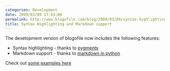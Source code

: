 ```yaml
---
categories: Development
date: 2009/03/09 17:43:00
permalink: http://www.blogofile.com/blog/2009/03/09/syntax-highlighting-and-markdown
title: Syntax Highlighting and Markdown support
---
```

The development version of blogofile now includes the following features:

* Syntax highlighting - thanks to [pygments](http://www.pygments.org)
* Markdown support - thanks to [markdown in python](http://www.freewisdom.org/projects/python-markdown/)

Check out [some examples here](/documentation/sample_posts.html)
